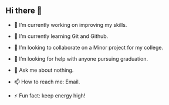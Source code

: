 ## Hi there 👋

- 🔭 I’m currently working on improving my skills.
- 🌱 I’m currently learning Git and Github.
- 👯 I’m looking to collaborate on a Minor project for my college.
- 🤔 I’m looking for help with anyone pursuing graduation.
- 💬 Ask me about nothing.
- 📫 How to reach me: Email.

- ⚡ Fun fact: keep energy high!

